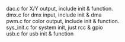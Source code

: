 dac.c for X/Y output, include init & function.  
dmx.c for dmx input, include init & dma  
pwm.c for color output, include init & function.  
sys_init.c for system init, just rcc & gpio  
usb.c for usb init & function  


